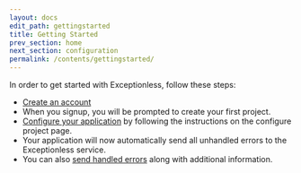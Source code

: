 ```yaml
---
layout: docs
edit_path: gettingstarted
title: Getting Started
prev_section: home
next_section: configuration
permalink: /contents/gettingstarted/
---
```


In order to get started with Exceptionless, follow these steps:

* [Create an account](https://app.exceptionless.com/signup)
* When you signup, you will be prompted to create your first project.
* [Configure your application](https://app.exceptionless.com/project/configure) by following the instructions on the configure project page.
* Your application will now automatically send all unhandled errors to the Exceptionless service.
* You can also [send handled errors](/contents/sendingerrors) along with additional information.
